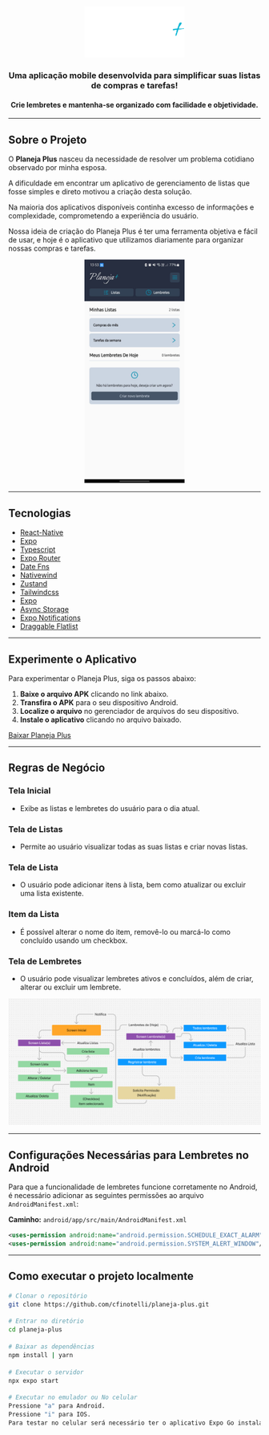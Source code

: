 <div align="center">
  <img src="/src/assets/images/logo.png" alt="Logo do Planeja Plus" width="200">

  ### Uma aplicação mobile desenvolvida para simplificar suas listas de compras e tarefas!
  #### Crie lembretes e mantenha-se organizado com facilidade e objetividade.
</div>
  
---

## Sobre o Projeto

O **Planeja Plus** nasceu da necessidade de resolver um problema cotidiano observado por minha esposa.

A dificuldade em encontrar um aplicativo de gerenciamento de listas que fosse simples e direto motivou a criação desta solução.

Na maioria dos aplicativos disponíveis continha excesso de informações e complexidade, comprometendo a experiência do usuário.

Nossa ideia de criação do Planeja Plus é ter uma ferramenta objetiva e fácil de usar, e hoje é o aplicativo que utilizamos diariamente para organizar nossas compras e tarefas.

<div align="center">
  <img src="/home-screen-pplus.jpeg" alt="Home screen planeja plus" width="200">
</div>


---

## Tecnologias

- [React-Native]()
- [Expo]()
- [Typescript]()
- [Expo Router]()
- [Date Fns]()
- [Nativewind]()
- [Zustand]()
- [Tailwindcss]()
- [Expo]()
- [Async Storage]()
- [Expo Notifications]()
- [Draggable Flatlist]()

---

## Experimente o Aplicativo

Para experimentar o Planeja Plus, siga os passos abaixo:

1. **Baixe o arquivo APK** clicando no link abaixo.
2. **Transfira o APK** para o seu dispositivo Android.
3. **Localize o arquivo** no gerenciador de arquivos do seu dispositivo.
4. **Instale o aplicativo** clicando no arquivo baixado.

[Baixar Planeja Plus](/build.apk)

---

## Regras de Negócio

### Tela Inicial
- Exibe as listas e lembretes do usuário para o dia atual.

### Tela de Listas
- Permite ao usuário visualizar todas as suas listas e criar novas listas.

### Tela de Lista
- O usuário pode adicionar itens à lista, bem como atualizar ou excluir uma lista existente.

### Item da Lista
- É possível alterar o nome do item, removê-lo ou marcá-lo como concluído usando um checkbox.

### Tela de Lembretes
- O usuário pode visualizar lembretes ativos e concluídos, além de criar, alterar ou excluir um lembrete.

<div align="center">
  <img src="pplus-regras.PNG" alt="Regras de negócio do Planeja Plus">
</div>

---

## Configurações Necessárias para Lembretes no Android

Para que a funcionalidade de lembretes funcione corretamente no Android, é necessário adicionar as seguintes permissões ao arquivo `AndroidManifest.xml`:

**Caminho:** `android/app/src/main/AndroidManifest.xml`

```xml
<uses-permission android:name="android.permission.SCHEDULE_EXACT_ALARM"/>
<uses-permission android:name="android.permission.SYSTEM_ALERT_WINDOW"/>

```

---

## Como executar o projeto localmente

```bash
# Clonar o repositório
git clone https://github.com/cfinotelli/planeja-plus.git

# Entrar no diretório
cd planeja-plus

# Baixar as dependências
npm install | yarn

# Executar o servidor
npx expo start

# Executar no emulador ou No celular
Pressione "a" para Android.
Pressione "i" para IOS.
Para testar no celular será necessário ter o aplicativo Expo Go instalado no dispositivo e ler o QRCODE.

```
